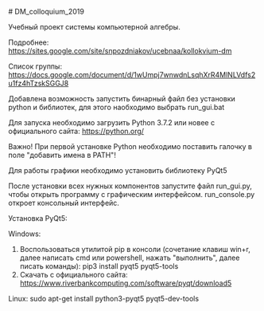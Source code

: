 ﻿﻿# DM_colloquium_2019

Учебный проект системы компьютерной алгебры.

Подробнее: https://sites.google.com/site/snpozdniakov/ucebnaa/kollokvium-dm

Список группы: https://docs.google.com/document/d/1wUmpj7wnwdnLsqhXrR4MlNLVdfs2u1fz4hTzskSGGJ8

Добавлена возможность запустить бинарный файл без установки python и библиотек, для этого наобходимо выбрать run_gui.bat


Для запуска необходимо загрузить Python 3.7.2 или новее c официального сайта: https://python.org/

Важно! При первой установке Python необходимо поставить галочку в поле "добавить имена в PATH"!

Для работы графики необходимо установить библиотеку PyQt5

После установки всех нужных компонентов запустите файл run_gui.py, чтобы открыть программу с графическим интерфейсом. run_console.py откроет консольный интерфейс. 

Установка PyQt5:

Windows:
1) Воспользоваться утилитой pip в консоли (сочетание клавиш win+r, далее написать cmd или powershell, нажать "выполнить", далее писать команды):
pip3 install pyqt5 pyqt5-tools
2) Скачать с официального сайта:
https://www.riverbankcomputing.com/software/pyqt/download5

Linux:
sudo apt-get install python3-pyqt5 pyqt5-dev-tools
